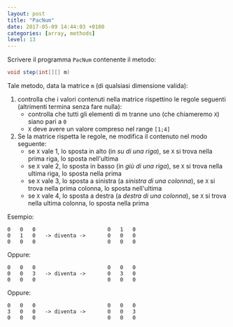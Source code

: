```yaml
---
layout: post
title: "PacNum"
date: 2017-05-09 14:44:03 +0100
categories: [array, methods]
level: 13
---
```


Scrivere il programma `PacNum` contenente il metodo:

~~~java
void step(int[][] m)
~~~ 
Tale metodo, data la matrice `m` (di qualsiasi dimensione valida):

1. controlla che i valori contenuti nella matrice rispettino le regole seguenti (altrimenti termina senza fare nulla):
	- controlla che tutti gli elementi di m tranne uno (che chiameremo `X`) siano pari a `0`
	- `X` deve avere un valore compreso nel range `[1;4]`
2. Se la matrice rispetta le regole, ne modifica il contenuto nel modo seguente:
	- se `X` vale 1, lo sposta in alto (in *su di una riga*), se `X` si trova nella prima riga, lo sposta nell'ultima
	- se `X` vale 2, lo sposta in basso (in *giù di una riga*), se `X` si trova nella ultima riga, lo sposta nella prima
	- se `X` vale 3, lo sposta a sinistra (a *sinistra di una colonna*), se `X` si trova nella prima colonna, lo sposta nell'ultima
	- se `X` vale 4, lo sposta a destra (a *destra di una colonna*), se `X` si trova nella ultima colonna, lo sposta nella prima

Esempio:
	
~~~
0	0	0						0	1	0
0	1	0 	-> diventa ->		0	0	0
0	0	0						0	0	0
~~~
	
Oppure:
	
~~~
0	0	0						0	0	0
0	0	3	-> diventa ->		0	3	0
0	0	0						0	0	0
~~~
	
Oppure:
	
~~~
0	0	0						0	0	0
3	0	0	-> diventa ->		0	0	3
0	0	0						0	0	0
~~~

